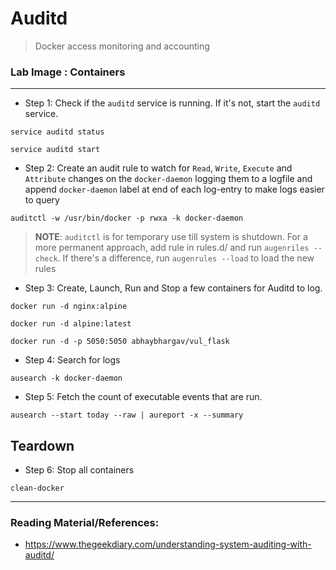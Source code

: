 # Auditd

>Docker access monitoring and accounting

### **Lab Image : Containers**

---

* Step 1: Check if the `auditd` service is running. If it's not, start the `auditd` service.

```commandline
service auditd status
```

```commandline
service auditd start
```

* Step 2: Create an audit rule to watch for `Read`, `Write`, `Execute` and `Attribute` changes on the `docker-daemon` logging them to a logfile and append `docker-daemon` label at end of each log-entry to make logs easier to query

```commandline
auditctl -w /usr/bin/docker -p rwxa -k docker-daemon
```

> **NOTE**: `auditctl` is for temporary use till system is shutdown. For a more permanent approach, add rule in rules.d/ and run `augenriles --check`.  If there's a difference, run `augenrules --load` to load the new rules


* Step 3: Create, Launch, Run and Stop a few containers for Auditd to log.

```commandline
docker run -d nginx:alpine
```

```commandline
docker run -d alpine:latest
```

```commandline
docker run -d -p 5050:5050 abhaybhargav/vul_flask
```

* Step 4: Search for logs

```commandline
ausearch -k docker-daemon
```

* Step 5: Fetch the count of executable events that are run.

```commandline
ausearch --start today --raw | aureport -x --summary
```

## Teardown

* Step 6: Stop all containers

```commandline
clean-docker
```

---

### Reading Material/References:

* https://www.thegeekdiary.com/understanding-system-auditing-with-auditd/
